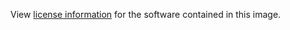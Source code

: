 View [license information](https://github.com/YOURLS/YOURLS/blob/main/LICENSE) for the software contained in this image.
